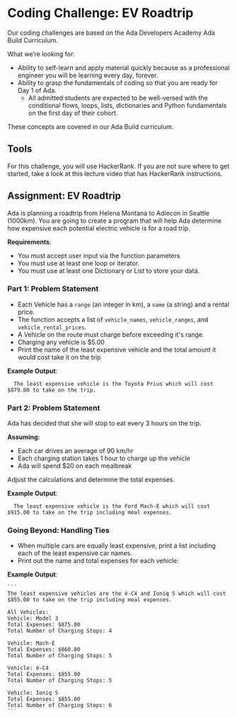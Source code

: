 # Coding Challenge: EV Roadtrip

Our coding challenges are based on the Ada Developers Academy Ada Build Curriculum.

What we’re looking for:

* Ability to self-learn and apply material quickly because as a professional engineer you will be learning every day, forever.
* Ability to grasp the fundamentals of coding so that you are ready for Day 1 of Ada.
    * All admitted students are expected to be well-versed with the conditional flows, loops, lists, dictionaries and Python fundamentals on the first day of their cohort.

These concepts are covered in our Ada Build curriculum.

## Tools

For this challenge, you will use HackerRank. If you are not sure where to get started, take a look at this lecture video that has HackerRank instructions. 

## Assignment: EV Roadtrip

Ada is planning a roadtrip from Helena Montana to Adiecon in Seattle (1000km).  You are going to create a program that will help Ada determine how expensive each potential electric vehicle is for a road trip.

**Requirements**:

* You must accept user input via the function parameters
* You must use at least one loop or iterator.
* You must use at least one Dictionary or List to store your data.

### Part 1:  Problem Statement

* Each Vehicle has a `range` (an integer in km), a `name` (a string) and a rental price.
* The function accepts a list of `vehicle_names`, `vehicle_ranges`, and `vehicle_rental_prices`.
* A Vehicle on the route must charge before exceeding it's range.
* Charging any vehicle is $5.00
* Print the name of the least expensive vehicle and the total amount it would cost take it on the trip

**Example Output**:

```
  The least expensive vehicle is the Toyota Prius which will cost $879.00 to take on the trip.
```

### Part 2:  Problem Statement

Ada has decided that she will stop to eat every 3 hours on the trip.

**Assuming:**

* Each car drives an average of 90 km/hr
* Each charging station takes 1 hour to charge up the vehicle
* Ada will spend $20 on each mealbreak

Adjust the calculations and determine the total expenses.

**Example Output**:

```
  The least expensive vehicle is the Ford Mach-E which will cost $915.00 to take on the trip including meal expenses.
```


### Going Beyond: Handling Ties

* When multiple cars are equally least expensive, print a list including each of the least expensive car names.
* Print out the name and total expenses for each vehicle:

**Example Output**:

    ```
    The least expensive vehicles are the ë-C4 and Ioniq 5 which will cost $855.00 to take on the trip including meal expenses.

    All Vehicles:
    Vehicle: Model 3
    Total Expenses: $875.00
    Total Number of Charging Stops: 4

    Vehicle: Mach-E
    Total Expenses: $860.00
    Total Number of Charging Stops: 5

    Vehicle: ë-C4
    Total Expenses: $855.00
    Total Number of Charging Stops: 5

    Vehicle: Ioniq 5
    Total Expenses: $855.00
    Total Number of Charging Stops: 6
    ```